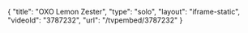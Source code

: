 {
    "title": "OXO Lemon Zester",
    "type": "solo",
    "layout": "iframe-static",
    "videoId": "3787232",
    "url": "\/tvpembed\/3787232"
}